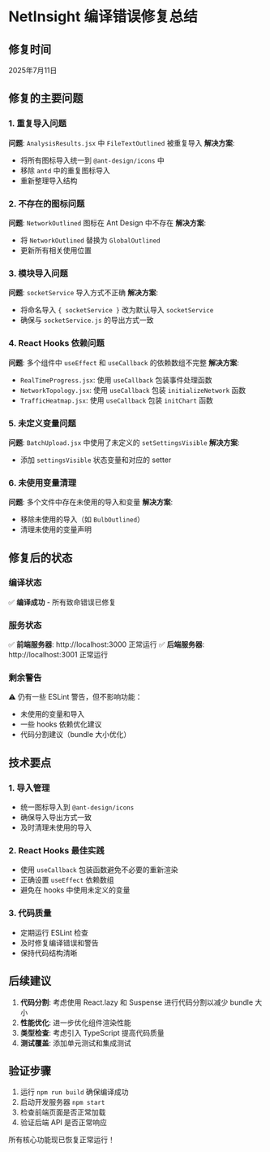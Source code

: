 # NetInsight 编译错误修复总结

## 修复时间
2025年7月11日

## 修复的主要问题

### 1. 重复导入问题
**问题**: `AnalysisResults.jsx` 中 `FileTextOutlined` 被重复导入
**解决方案**: 
- 将所有图标导入统一到 `@ant-design/icons` 中
- 移除 `antd` 中的重复图标导入
- 重新整理导入结构

### 2. 不存在的图标问题
**问题**: `NetworkOutlined` 图标在 Ant Design 中不存在
**解决方案**: 
- 将 `NetworkOutlined` 替换为 `GlobalOutlined`
- 更新所有相关使用位置

### 3. 模块导入问题
**问题**: `socketService` 导入方式不正确
**解决方案**: 
- 将命名导入 `{ socketService }` 改为默认导入 `socketService`
- 确保与 `socketService.js` 的导出方式一致

### 4. React Hooks 依赖问题
**问题**: 多个组件中 `useEffect` 和 `useCallback` 的依赖数组不完整
**解决方案**: 
- `RealTimeProgress.jsx`: 使用 `useCallback` 包装事件处理函数
- `NetworkTopology.jsx`: 使用 `useCallback` 包装 `initializeNetwork` 函数
- `TrafficHeatmap.jsx`: 使用 `useCallback` 包装 `initChart` 函数

### 5. 未定义变量问题
**问题**: `BatchUpload.jsx` 中使用了未定义的 `setSettingsVisible`
**解决方案**: 
- 添加 `settingsVisible` 状态变量和对应的 setter

### 6. 未使用变量清理
**问题**: 多个文件中存在未使用的导入和变量
**解决方案**: 
- 移除未使用的导入（如 `BulbOutlined`）
- 清理未使用的变量声明

## 修复后的状态

### 编译状态
✅ **编译成功** - 所有致命错误已修复

### 服务状态
✅ **前端服务器**: http://localhost:3000 正常运行
✅ **后端服务器**: http://localhost:3001 正常运行

### 剩余警告
⚠️ 仍有一些 ESLint 警告，但不影响功能：
- 未使用的变量和导入
- 一些 hooks 依赖优化建议
- 代码分割建议（bundle 大小优化）

## 技术要点

### 1. 导入管理
- 统一图标导入到 `@ant-design/icons`
- 确保导入导出方式一致
- 及时清理未使用的导入

### 2. React Hooks 最佳实践
- 使用 `useCallback` 包装函数避免不必要的重新渲染
- 正确设置 `useEffect` 依赖数组
- 避免在 hooks 中使用未定义的变量

### 3. 代码质量
- 定期运行 ESLint 检查
- 及时修复编译错误和警告
- 保持代码结构清晰

## 后续建议

1. **代码分割**: 考虑使用 React.lazy 和 Suspense 进行代码分割以减少 bundle 大小
2. **性能优化**: 进一步优化组件渲染性能
3. **类型检查**: 考虑引入 TypeScript 提高代码质量
4. **测试覆盖**: 添加单元测试和集成测试

## 验证步骤

1. 运行 `npm run build` 确保编译成功
2. 启动开发服务器 `npm start`
3. 检查前端页面是否正常加载
4. 验证后端 API 是否正常响应

所有核心功能现已恢复正常运行！ 